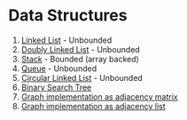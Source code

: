 # Data Structures

1. [Linked List](LinkedList.java) - Unbounded
2. [Doubly Linked List](DoublyLinkedList.java)  - Unbounded
3. [Stack](Stack.java) - Bounded (array backed)
4. [Queue](Queue.java) - Unbounded
5. [Circular Linked List](CircularLinkedList.java) - Unbounded
6. [Binary Search Tree](BinarySearchTree.java)
7. [Graph implementation as adjacency matrix](GraphAsAdjacencyMatrix.java)
8. [Graph implementation as adjacency list](GraphAsAdjacencyList.java)